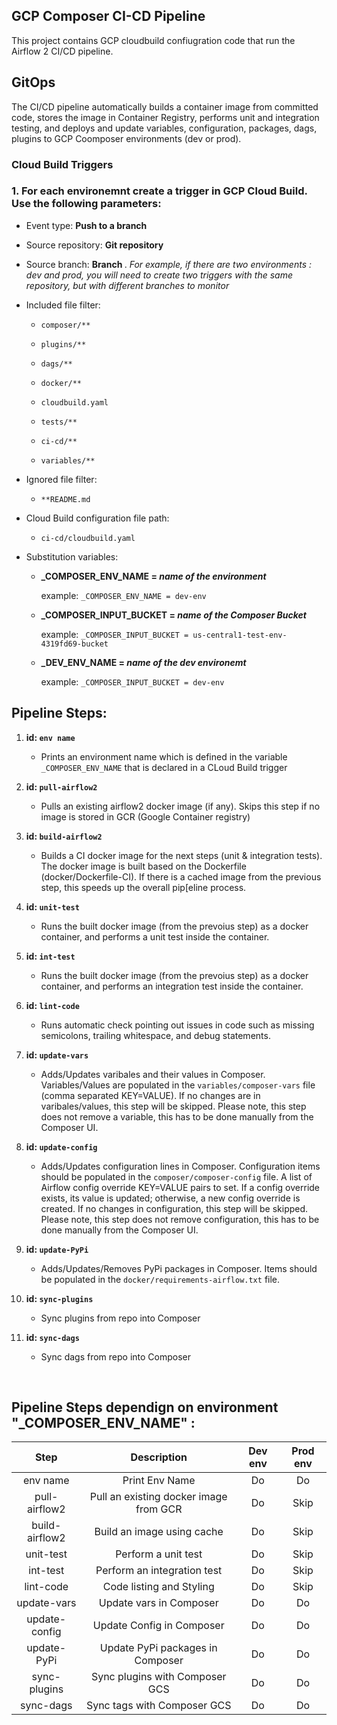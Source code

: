 
## GCP Composer CI-CD Pipeline

This project contains GCP cloudbuild confiugration code that run the Airflow 2 CI/CD pipeline.


## GitOps

The CI/CD pipeline automatically builds a container image from committed code, stores the image in Container Registry, performs unit and integration testing, and deploys and update variables, configuration, packages, dags, plugins to GCP Coomposer environments (dev or prod).

### Cloud Build Triggers

### 1. For each environemnt create a trigger in GCP Cloud Build. Use the following parameters:

  - Event type: <strong> Push to a branch </strong>

  - Source repository: <strong> Git repository </strong>

  - Source branch: <strong> Branch </strong>. <em> For example, if there are two environments : dev and prod, you will need to create two triggers with the same repository, but with different branches to monitor </em>

  - Included file filter:

     - `composer/**`

     - `plugins/**`

     - `dags/**`

     - `docker/**`

     - `cloudbuild.yaml`

     - `tests/**`

     - `ci-cd/**`

     - `variables/**`

  - Ignored file filter:

     - `**README.md`

  - Cloud Build configuration file path:

     - `ci-cd/cloudbuild.yaml`

  - Substitution variables:

    - <strong> _COMPOSER_ENV_NAME  =  <em> name of the environment </em> </strong>

        example: `_COMPOSER_ENV_NAME = dev-env`


    - <strong> _COMPOSER_INPUT_BUCKET =  <em> name of the Composer Bucket </em> </strong>

        example: `_COMPOSER_INPUT_BUCKET = us-central1-test-env-4319fd69-bucket`

    - <strong> _DEV_ENV_NAME =  <em> name of the dev environemt </em> </strong>

        example: `_COMPOSER_INPUT_BUCKET = dev-env`

## Pipeline Steps:

1. <strong> id: `env name` </strong>
   - Prints an environment name which is defined in the variable `_COMPOSER_ENV_NAME` that is declared in a CLoud Build trigger

2. <strong> id: `pull-airflow2` </strong>
   - Pulls an existing airflow2 docker image (if any). Skips this step if no image is stored in GCR (Google Container registry)

3. <strong> id: `build-airflow2` </strong>
   - Builds a CI docker image for the next steps (unit & integration tests). The docker image is built based on the Dockerfile (docker/Dockerfile-CI). If there is a cached image from the previous step, this speeds up the overall pip[eline process.

4. <strong> id: `unit-test` </strong>
   - Runs the built docker image (from the prevoius step) as a docker container, and performs a unit test inside the container.

5. <strong> id: `int-test` </strong>
   - Runs the built docker image (from the prevoius step) as a docker container, and performs an integration test inside the container.

6. <strong> id: `lint-code` </strong>
   - Runs automatic check pointing out issues in code such as missing semicolons, trailing whitespace, and debug statements.

7. <strong> id: `update-vars` </strong>
   - Adds/Updates varibales and their values in Composer. Variables/Values are populated in the `variables/composer-vars` file (comma separated KEY=VALUE). If no changes are in varibales/values, this step will be skipped. Please note, this step does not remove a variable, this has to be done manually from the Composer UI.

6. <strong> id: `update-config` </strong>
   - Adds/Updates configuration lines in Composer. Configuration items should be populated in the `composer/composer-config` file. A list of Airflow config override KEY=VALUE pairs to set. If a config override exists, its value is updated; otherwise, a new config override is created. If no changes in configuration, this step will be skipped. Please note, this step does not remove configuration, this has to be done manually from the Composer UI.

7. <strong> id: `update-PyPi` </strong>
   - Adds/Updates/Removes PyPi packages in Composer. Items should be populated in the `docker/requirements-airflow.txt` file.

8. <strong> id: `sync-plugins` </strong>
   - Sync plugins from repo into Composer

9. <strong> id: `sync-dags` </strong>
   - Sync dags from repo into Composer

</br>


## Pipeline Steps dependign on environment "_COMPOSER_ENV_NAME" :

|      Step      	|               Description              	| Dev env 	| Prod env 	|
|:--------------:	|:--------------------------------------:	|:-------:	|:--------:	|
| env name       	| Print Env Name                         	|    Do   	|    Do    	|
| pull-airflow2  	| Pull an existing docker image from GCR 	|    Do   	|   Skip   	|
| build-airflow2 	| Build an image using cache             	|    Do   	|   Skip   	|
| unit-test      	| Perform a unit test                    	|    Do   	|   Skip   	|
| int-test       	| Perform an integration test            	|    Do   	|   Skip   	|
| lint-code      	| Code listing and Styling               	|    Do   	|   Skip   	|
| update-vars    	| Update vars in Composer                	|    Do   	|    Do    	|
| update-config  	| Update Config in Composer              	|    Do   	|    Do    	|
| update-PyPi    	| Update PyPi packages in Composer       	|    Do   	|    Do    	|
| sync-plugins   	| Sync plugins with Composer GCS         	|    Do   	|    Do    	|
| sync-dags      	| Sync tags with Composer GCS            	|    Do   	|    Do    	|
